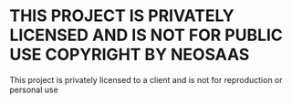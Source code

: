 # THIS PROJECT IS PRIVATELY LICENSED AND IS NOT FOR PUBLIC USE COPYRIGHT BY NEOSAAS

This project is privately licensed to a client and is not for reproduction or personal use

